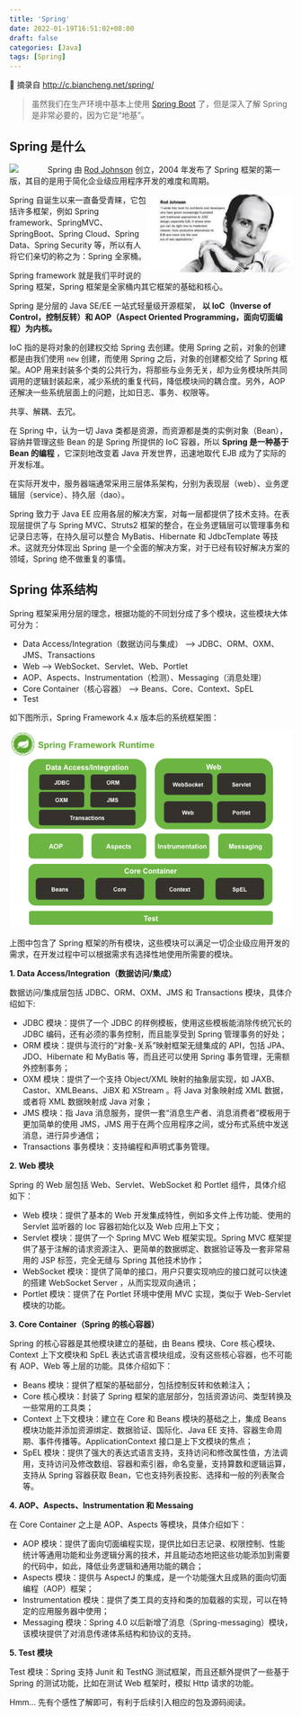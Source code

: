 ```yaml
---
title: 'Spring'
date: 2022-01-19T16:51:02+08:00
draft: false
categories: [Java]
tags: [Spring]
---
```


🔔 摘录自 http://c.biancheng.net/spring/

> 虽然我们在生产环境中基本上使用 [Spring Boot](../spring-boot/) 了，但是深入了解 Spring 是非常必要的，因为它是“地基”。

<!--more-->

## Spring 是什么

<img src="http://c.biancheng.net/uploads/allimg/210701/1-210F1141343544.png" width="60" style="float: left; margin-right: 8px; " />

Spring 由 [Rod Johnson](https://baijiahao.baidu.com/s?id=1620099105315862154&wfr=spider&for=pc) 创立，2004 年发布了 Spring 框架的第一版，其目的是用于简化企业级应用程序开发的难度和周期。

<img src="imgs/rj.jpg" width="260" style="float: right; " />

Spring 自诞生以来一直备受青睐，它包括许多框架，例如 Spring framework、SpringMVC、SpringBoot、Spring Cloud、Spring Data、Spring Security 等，所以有人将它们亲切的称之为：Spring 全家桶。

Spring framework 就是我们平时说的 Spring 框架，Spring 框架是全家桶内其它框架的基础和核心。

Spring 是分层的 Java SE/EE 一站式轻量级开源框架， **以 IoC（Inverse of Control，控制反转）和 AOP（Aspect Oriented Programming，面向切面编程）为内核。**

IoC 指的是将对象的创建权交给 Spring 去创建。使用 Spring 之前，对象的创建都是由我们使用 `new` 创建，而使用 Spring 之后，对象的创建都交给了 Spring 框架。AOP 用来封装多个类的公共行为，将那些与业务无关，却为业务模块所共同调用的逻辑封装起来，减少系统的重复代码，降低模块间的耦合度。另外，AOP 还解决一些系统层面上的问题，比如日志、事务、权限等。

<div class="oh-essay">
共享、解耦、去冗。
</div>

在 Spring 中，认为一切 Java 类都是资源，而资源都是类的实例对象（Bean），容纳并管理这些 Bean 的是 Spring 所提供的 IoC 容器，所以 **Spring 是一种基于 Bean 的编程** ，它深刻地改变着 Java 开发世界，迅速地取代 EJB 成为了实际的开发标准。

在实际开发中，服务器端通常采用三层体系架构，分别为表现层（web）、业务逻辑层（service）、持久层（dao）。

Spring 致力于 Java EE 应用各层的解决方案，对每一层都提供了技术支持。在表现层提供了与 Spring MVC、Struts2 框架的整合，在业务逻辑层可以管理事务和记录日志等，在持久层可以整合 MyBatis、Hibernate 和 JdbcTemplate 等技术。这就充分体现出 Spring 是一个全面的解决方案，对于已经有较好解决方案的领域，Spring 绝不做重复的事情。

## Spring 体系结构

Spring 框架采用分层的理念，根据功能的不同划分成了多个模块，这些模块大体可分为：

-   Data Access/Integration（数据访问与集成） --> JDBC、ORM、OXM、JMS、Transactions
-   Web --> WebSocket、Servlet、Web、Portlet
-   AOP、Aspects、Instrumentation（检测）、Messaging（消息处理）
-   Core Container（核心容器） --> Beans、Core、Context、SpEL
-   Test

如下图所示，Spring Framework 4.x 版本后的系统框架图：

<img src="imgs/1.png" width="600px" />

上图中包含了 Spring 框架的所有模块，这些模块可以满足一切企业级应用开发的需求，在开发过程中可以根据需求有选择性地使用所需要的模块。

**1. Data Access/Integration（数据访问/集成）**

数据访问/集成层包括 JDBC、ORM、OXM、JMS 和 Transactions 模块，具体介绍如下:

-   JDBC 模块：提供了一个 JDBC 的样例模板，使用这些模板能消除传统冗长的 JDBC 编码，还有必须的事务控制，而且能享受到 Spring 管理事务的好处；
-   ORM 模块：提供与流行的“对象-关系”映射框架无缝集成的 API，包括 JPA、JDO、Hibernate 和 MyBatis 等，而且还可以使用 Spring 事务管理，无需额外控制事务；
-   OXM 模块：提供了一个支持 Object/XML 映射的抽象层实现，如 JAXB、Castor、XMLBeans、JiBX 和 XStream 。将 Java 对象映射成 XML 数据，或者将 XML 数据映射成 Java 对象；
-   JMS 模块：指 Java 消息服务，提供一套“消息生产者、消息消费者”模板用于更加简单的使用 JMS，JMS 用于在两个应用程序之间，或分布式系统中发送消息，进行异步通信；
-   Transactions 事务模块：支持编程和声明式事务管理。

**2. Web 模块**

Spring 的 Web 层包括 Web、Servlet、WebSocket 和 Portlet 组件，具体介绍如下：

-   Web 模块：提供了基本的 Web 开发集成特性，例如多文件上传功能、使用的 Servlet 监听器的 Ioc 容器初始化以及 Web 应用上下文；
-   Servlet 模块：提供了一个 Spring MVC Web 框架实现。Spring MVC 框架提供了基于注解的请求资源注入、更简单的数据绑定、数据验证等及一套非常易用的 JSP 标签，完全无缝与 Spring 其他技术协作；
-   WebSocket 模块：提供了简单的接口，用户只要实现响应的接口就可以快速的搭建 WebSocket Server ，从而实现双向通讯；
-   Portlet 模块：提供了在 Portlet 环境中使用 MVC 实现，类似于 Web-Servlet 模块的功能。

**3. Core Container（Spring 的核心容器）**

Spring 的核心容器是其他模块建立的基础，由 Beans 模块、Core 核心模块、Context 上下文模块和 SpEL 表达式语言模块组成，没有这些核心容器，也不可能有 AOP、Web 等上层的功能。具体介绍如下：

-   Beans 模块：提供了框架的基础部分，包括控制反转和依赖注入；
-   Core 核心模块：封装了 Spring 框架的底层部分，包括资源访问、类型转换及一些常用的工具类；
-   Context 上下文模块：建立在 Core 和 Beans 模块的基础之上，集成 Beans 模块功能并添加资源绑定、数据验证、国际化、Java EE 支持、容器生命周期、事件传播等。ApplicationContext 接口是上下文模块的焦点；
-   SpEL 模块：提供了强大的表达式语言支持，支持访问和修改属性值，方法调用，支持访问及修改数组、容器和索引器，命名变量，支持算数和逻辑运算，支持从 Spring 容器获取 Bean，它也支持列表投影、选择和一般的列表聚合等。

**4. AOP、Aspects、Instrumentation 和 Messaing**

在 Core Container 之上是 AOP、Aspects 等模块，具体介绍如下：

-   AOP 模块：提供了面向切面编程实现，提供比如日志记录、权限控制、性能统计等通用功能和业务逻辑分离的技术，并且能动态地把这些功能添加到需要的代码中，如此，降低业务逻辑和通用功能的耦合；
-   Aspects 模块：提供与 AspectJ 的集成，是一个功能强大且成熟的面向切面编程（AOP）框架；
-   Instrumentation 模块：提供了类工具的支持和类的加载器的实现，可以在特定的应用服务器中使用；
-   Messaging 模块：Spring 4.0 以后新增了消息（Spring-messaging）模块，该模块提供了对消息传递体系结构和协议的支持。

**5. Test 模块**

Test 模块：Spring 支持 Junit 和 TestNG 测试框架，而且还额外提供了一些基于 Spring 的测试功能，比如在测试 Web 框架时，模拟 Http 请求的功能。

<div class="oh-essay">
Hmm... 先有个感性了解即可，有利于后续引入相应的包及源码阅读。
</div>

